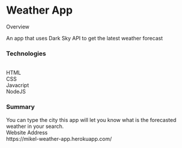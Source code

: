 <h1>Weather App</h1>
<p>Overview<p>
An app that uses Dark Sky API to get the latest weather forecast
<h3>Technologies</h3><br>
HTML<br>
CSS<br>
Javacript<br>
NodeJS<br>
<h3>Summary</h3>
You can type the city this app will let you know what is the forecasted weather in your search.<br>
Website Address<br>
https://mikel-weather-app.herokuapp.com/

